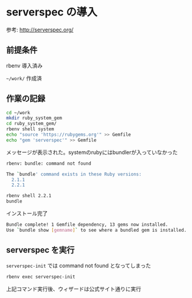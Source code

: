 # serverspec の導入

参考: http://serverspec.org/

## 前提条件

rbenv 導入済み

`~/work/` 作成済

## 作業の記録

```bash
cd ~/work
mkdir ruby_system_gem
cd ruby_system_gem/
rbenv shell system
echo "source 'https://rubygems.org'" >> Gemfile
echo "gem 'serverspec'" >> Gemfile
```

メッセージが表示された。systemのrubyにはbundlerが入っていなかった

```bash
rbenv: bundle: command not found

The `bundle' command exists in these Ruby versions:
  2.1.1
  2.2.1
```

```bash
rbenv shell 2.2.1
bundle
```

インストール完了

```bash
Bundle complete! 1 Gemfile dependency, 13 gems now installed.
Use `bundle show [gemname]` to see where a bundled gem is installed.
```


## serverspec を実行

`serverspec-init` では command not found となってしまった

```bash
rbenv exec serverspec-init
```

上記コマンド実行後、ウィザードは公式サイト通りに実行
